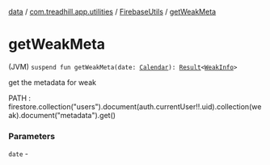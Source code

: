 [data](../../index.md) / [com.treadhill.app.utilities](../index.md) / [FirebaseUtils](index.md) / [getWeakMeta](./get-weak-meta.md)

# getWeakMeta

(JVM) `suspend fun getWeakMeta(date: `[`Calendar`](https://docs.oracle.com/javase/8/docs/api/java/util/Calendar.html)`): `[`Result`](../../com.treadhill.app.data-types/-result/index.md)`<`[`WeakInfo`](../../com.treadhill.app.data-types/-weak-info/index.md)`>`

get the metadata for weak

PATH : firestore.collection("users").document(auth.currentUser!!.uid).collection(weak).document("metadata").get()

### Parameters

`date` - 